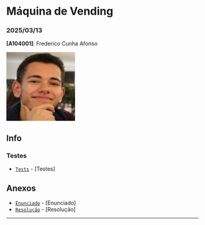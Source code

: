 # Máquina de Vending

### 2025/03/13

**[A104001]**: Frederico Cunha Afonso  

![Fred](../Photo.png)

## Info


### Testes
- [`Tests`](Stock.json) - [Testes] 


## Anexos 
- [`Enunciado`](Enunciado.pdf) - [Enunciado] 
- [`Resolução`](TPC5.py) - [Resolução] 
---